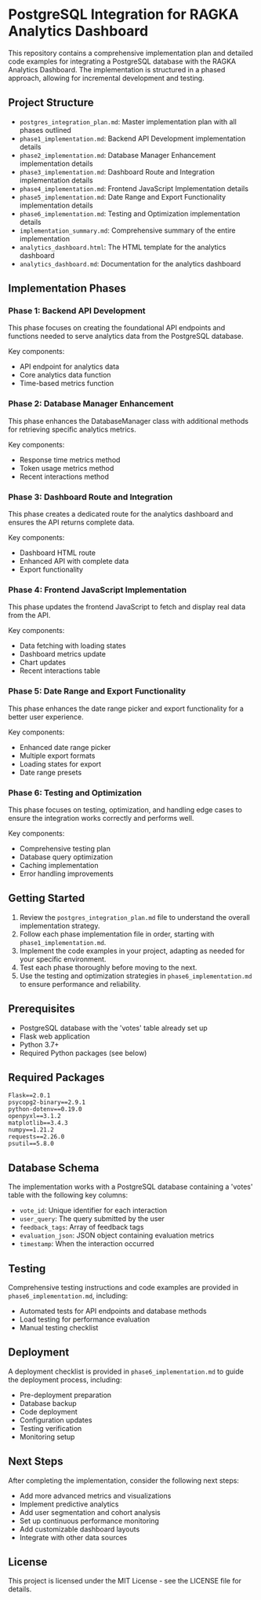 # PostgreSQL Integration for RAGKA Analytics Dashboard

This repository contains a comprehensive implementation plan and detailed code examples for integrating a PostgreSQL database with the RAGKA Analytics Dashboard. The implementation is structured in a phased approach, allowing for incremental development and testing.

## Project Structure

- `postgres_integration_plan.md`: Master implementation plan with all phases outlined
- `phase1_implementation.md`: Backend API Development implementation details
- `phase2_implementation.md`: Database Manager Enhancement implementation details
- `phase3_implementation.md`: Dashboard Route and Integration implementation details
- `phase4_implementation.md`: Frontend JavaScript Implementation details
- `phase5_implementation.md`: Date Range and Export Functionality implementation details
- `phase6_implementation.md`: Testing and Optimization implementation details
- `implementation_summary.md`: Comprehensive summary of the entire implementation
- `analytics_dashboard.html`: The HTML template for the analytics dashboard
- `analytics_dashboard.md`: Documentation for the analytics dashboard

## Implementation Phases

### Phase 1: Backend API Development
This phase focuses on creating the foundational API endpoints and functions needed to serve analytics data from the PostgreSQL database.

Key components:
- API endpoint for analytics data
- Core analytics data function
- Time-based metrics function

### Phase 2: Database Manager Enhancement
This phase enhances the DatabaseManager class with additional methods for retrieving specific analytics metrics.

Key components:
- Response time metrics method
- Token usage metrics method
- Recent interactions method

### Phase 3: Dashboard Route and Integration
This phase creates a dedicated route for the analytics dashboard and ensures the API returns complete data.

Key components:
- Dashboard HTML route
- Enhanced API with complete data
- Export functionality

### Phase 4: Frontend JavaScript Implementation
This phase updates the frontend JavaScript to fetch and display real data from the API.

Key components:
- Data fetching with loading states
- Dashboard metrics update
- Chart updates
- Recent interactions table

### Phase 5: Date Range and Export Functionality
This phase enhances the date range picker and export functionality for a better user experience.

Key components:
- Enhanced date range picker
- Multiple export formats
- Loading states for export
- Date range presets

### Phase 6: Testing and Optimization
This phase focuses on testing, optimization, and handling edge cases to ensure the integration works correctly and performs well.

Key components:
- Comprehensive testing plan
- Database query optimization
- Caching implementation
- Error handling improvements

## Getting Started

1. Review the `postgres_integration_plan.md` file to understand the overall implementation strategy.
2. Follow each phase implementation file in order, starting with `phase1_implementation.md`.
3. Implement the code examples in your project, adapting as needed for your specific environment.
4. Test each phase thoroughly before moving to the next.
5. Use the testing and optimization strategies in `phase6_implementation.md` to ensure performance and reliability.

## Prerequisites

- PostgreSQL database with the 'votes' table already set up
- Flask web application
- Python 3.7+
- Required Python packages (see below)

## Required Packages

```
Flask==2.0.1
psycopg2-binary==2.9.1
python-dotenv==0.19.0
openpyxl==3.1.2
matplotlib==3.4.3
numpy==1.21.2
requests==2.26.0
psutil==5.8.0
```

## Database Schema

The implementation works with a PostgreSQL database containing a 'votes' table with the following key columns:

- `vote_id`: Unique identifier for each interaction
- `user_query`: The query submitted by the user
- `feedback_tags`: Array of feedback tags
- `evaluation_json`: JSON object containing evaluation metrics
- `timestamp`: When the interaction occurred

## Testing

Comprehensive testing instructions and code examples are provided in `phase6_implementation.md`, including:

- Automated tests for API endpoints and database methods
- Load testing for performance evaluation
- Manual testing checklist

## Deployment

A deployment checklist is provided in `phase6_implementation.md` to guide the deployment process, including:

- Pre-deployment preparation
- Database backup
- Code deployment
- Configuration updates
- Testing verification
- Monitoring setup

## Next Steps

After completing the implementation, consider the following next steps:

- Add more advanced metrics and visualizations
- Implement predictive analytics
- Add user segmentation and cohort analysis
- Set up continuous performance monitoring
- Add customizable dashboard layouts
- Integrate with other data sources

## License

This project is licensed under the MIT License - see the LICENSE file for details.
